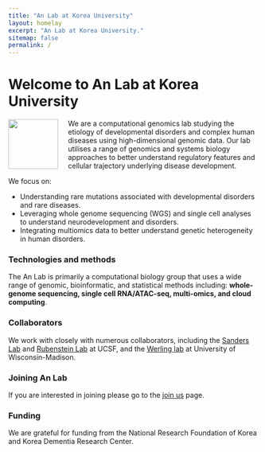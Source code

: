 ```yaml
---
title: "An Lab at Korea University"
layout: homelay
excerpt: "An Lab at Korea University."
sitemap: false
permalink: /
---
```


# Welcome to An Lab at Korea University

<img src="{{ site.url }}{{ site.baseurl }}/images/logopic/anlab.png" style="width: 100px; float: left;margin-right: 20px; border: 10px">

We are a computational genomics lab studying the etiology of developmental disorders and complex human diseases using high-dimensional genomic data. Our lab utilises a range of genomics and systems biology approaches to better understand regulatory features and cellular trajectory underlying disease development. 

We focus on:

- Understanding rare mutations associated with developmental disorders and rare diseases.
- Leveraging whole genome sequencing (WGS) and single cell analyses to understand neurodevelopment and disorders.
- Integrating multiomics data to better understand genetic heterogeneity in human disorders.

### Technologies and methods
The An Lab is primarily a computational biology group that uses a wide range of genomic, bioinformatic, and statistical methods including: **whole-genome sequencing, single cell RNA/ATAC-seq, multi-omics, and cloud computing**.

### Collaborators
We work with closely with numerous collaborators, including the [Sanders Lab](http://sanderslab.ucsf.edu) and [Rubenstein Lab](https://rubensteinlab.ucsf.edu/) at UCSF, and the [Werling lab](https://werling.genetics.wisc.edu/) at University of Wisconsin-Madison. 

### Joining An Lab
If you are interested in joining please go to the [join us](recruitment) page.

### Funding
We are grateful for funding from the National Research Foundation of Korea and Korea Dementia Research Center.

